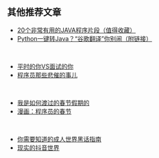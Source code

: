 ## 其他推荐文章


- [20个非常有用的JAVA程序片段（值得收藏）](https://mp.weixin.qq.com/s?__biz=MzU4NzYwNDAwMg==&mid=2247484064&idx=1&sn=e5347ef3d149dede86dd0126a84530a0&chksm=fde8cbedca9f42fb649f929df1593c2947f0c357b706d3ea34405b59272b78002348595b3300&scene=0#rd)
- [Python一键转Java？“谷歌翻译”你别闹（附链接）](https://mp.weixin.qq.com/s?__biz=MzU4NzYwNDAwMg==&mid=2247484844&idx=1&sn=630bb6ce05fcb582d4086fae4e20f9c0&chksm=fde8cce1ca9f45f73227f514eeeb430bcd2a6749ae276e070a0899bbc55268838d4da08b5b5f&scene=0#rd)
<br>


- [平时的你VS面试的你](https://mp.weixin.qq.com/s?__biz=MzU4NzYwNDAwMg==&mid=2247484699&idx=1&sn=f163eea34a9713efeea9ab5610d5fd83&chksm=fde8cc56ca9f4540fa7ee533825c0c0665cb781ec865edff87c686733fb117351360073e1eea&scene=0#rd)
- [程序员那些悲催的事儿](https://mp.weixin.qq.com/s?__biz=MzU4NzYwNDAwMg==&mid=2247484721&idx=1&sn=4b6538003941ee3b4d0a447674a83f61&chksm=fde8cc7cca9f456a7fe3668d5dedc0f812d5b883b13b17ea8d1b49eaa47cf5cd90eb90e023d6&scene=0#rd)
<br>


- [我是如何渡过的春节假期的](https://mp.weixin.qq.com/s?__biz=MzU4NzYwNDAwMg==&mid=2247484814&idx=2&sn=74cabd5f5c74d72c0c72db3981a9d670&chksm=fde8ccc3ca9f45d5bffc8a23e6aa76e20d3fbbe78008add3a04e7993d5b67ad62e4e8e4505e6&scene=0#rd)
- [漫画：程序员的春节](https://mp.weixin.qq.com/s?__biz=MzU4NzYwNDAwMg==&mid=2247484819&idx=1&sn=c37b67a931334587a61ed98ecfdee67e&chksm=fde8ccdeca9f45c81c2aa49d2be144191da9971ee686c19e6f3499b2fcfaa1dc5d5042de2746&scene=0#rd)
<br>


- [你需要知道的成人世界黑话指南](https://mp.weixin.qq.com/s?__biz=MzU4NzYwNDAwMg==&mid=2247484839&idx=1&sn=0a323dde6e142826b9cac51fd97508e0&chksm=fde8cceaca9f45fc4debc5a2911341cbc0af61d90ce443682dc39b98c6951eb2c993fa37ba8c&scene=0#rd)
- [现实的抖音世界](https://mp.weixin.qq.com/s?__biz=MzU4NzYwNDAwMg==&mid=2247484841&idx=1&sn=a624a31ef643e60ae9b767f670cb1afd&chksm=fde8cce4ca9f45f29006489d3be1f7b33ba05948251825b27c7648e4bb4312252c547124392e&scene=0#rd)




